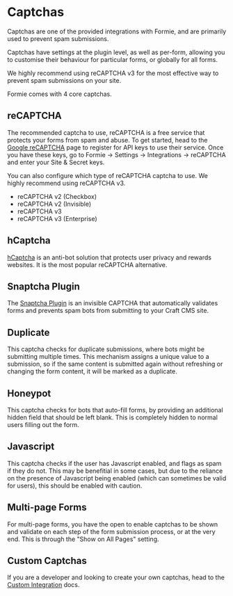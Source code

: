 # Captchas
Captchas are one of the provided integrations with Formie, and are primarily used to prevent spam submissions.

Captchas have settings at the plugin level, as well as per-form, allowing you to customise their behaviour for particular forms, or globally for all forms.

We highly recommend using reCAPTCHA v3 for the most effective way to prevent spam submissions on your site.

Formie comes with 4 core captchas.

## reCAPTCHA
The recommended captcha to use, reCAPTCHA is a free service that protects your forms from spam and abuse. To get started, head to the [Google reCAPTCHA](https://www.google.com/recaptcha) page to register for API keys to use their service. Once you have these keys, go to Formie → Settings → Integrations → reCAPTCHA and enter your Site & Secret keys.

You can also configure which type of reCAPTCHA captcha to use. We highly recommend using reCAPTCHA v3.

- reCAPTCHA v2 (Checkbox)
- reCAPTCHA v2 (Invisible)
- reCAPTCHA v3
- reCAPTCHA v3 (Enterprise)

## hCaptcha
[hCaptcha](https://www.hcaptcha.com/) is an anti-bot solution that protects user privacy and rewards websites. It is the most popular reCAPTCHA alternative.

## Snaptcha Plugin
The [Snaptcha Plugin](https://plugins.craftcms.com/snaptcha) is an invisible CAPTCHA that automatically validates forms and prevents spam bots from submitting to your Craft CMS site.

## Duplicate
This captcha checks for duplicate submissions, where bots might be submitting multiple times. This mechanism assigns a unique value to a submission, so if the same content is submitted again without refreshing or changing the form content, it will be marked as a duplicate. 

## Honeypot
This captcha checks for bots that auto-fill forms, by providing an additional hidden field that should be left blank. This is completely hidden to normal users filling out the form.

## Javascript
This captcha checks if the user has Javascript enabled, and flags as spam if they do not. This may be benefitial in some cases, but due to the reliance on the presence of Javascript being enabled (which can sometimes be valid for users), this should be enabled with caution.

## Multi-page Forms
For multi-page forms, you have the open to enable captchas to be shown and validate on each step of the form submission process, or at the very end. This is through the "Show on All Pages" setting.

## Custom Captchas
If you are a developer and looking to create your own captchas, head to the [Custom Integration](docs:developers/custom-integration) docs.
